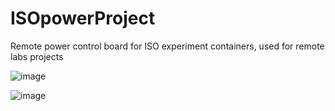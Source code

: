 # ISOpowerProject
 Remote power control board for ISO experiment containers, used for remote labs projects
 
 
 
 ![image](https://github.com/PanGalacticTech/ISOpower/blob/main/Documentation/Media/ISOpower_PCB_V1.0.png?raw=true)
 
 ![image](https://github.com/PanGalacticTech/ISOpower/blob/main/Documentation/Media/ISOpower_PCB_V1.0_pcbeditor.png?raw=true)

